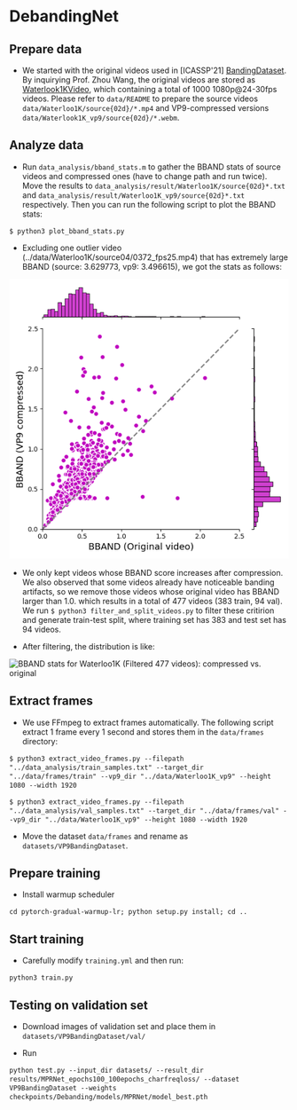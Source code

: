 # DebandingNet


## Prepare data

* We started with the original videos used in [ICASSP'21] [BandingDataset](https://github.com/akshay-kap/Meng-699-Image-Banding-detection). By inquirying Prof. Zhou Wang, the original videos are stored as [Waterlook1KVideo](http://ivc.uwaterloo.ca/database/Waterloo1KVideo/), which containing a total of 1000 1080p@24-30fps videos. Please refer to `data/README` to prepare the source videos `data/Waterloo1K/source{02d}/*.mp4` and VP9-compressed versions `data/Waterlook1K_vp9/source{02d}/*.webm`.

## Analyze data

* Run `data_analysis/bband_stats.m` to gather the BBAND stats of source videos and compressed ones (have to change path and run twice). Move the results to `data_analysis/result/Waterloo1K/source{02d}*.txt` and `data_analysis/result/Waterloo1K_vp9/source{02d}*.txt` respectively. Then you can run the following script to plot the BBAND stats:

```
$ python3 plot_bband_stats.py
```

* Excluding one outlier video (../data/Waterloo1K/source04/0372_fps25.mp4) that has extremely large BBAND (source: 3.629773, vp9: 3.496615), we got the stats as follows:

![BBAND stats for Waterloo1K: compressed vs. original](https://github.com/vztu/DebandingNet/blob/main/data_analysis/scatter_plots_bband_stats.png)

* We only kept videos whose BBAND score increases after compression. We also observed that some videos already have noticeable banding artifacts, so we remove those videos whose original video has BBAND larger than 1.0. which results in a total of 477 videos (383 train, 94 val). We run `$ python3 filter_and_split_videos.py` to filter these critirion and generate train-test split, where training set has 383 and test set has 94 videos.

* After filtering, the distribution is like:

![BBAND stats for Waterloo1K (Filtered 477 videos): compressed vs. original](https://github.com/vztu/DebandingNet/blob/main/data_analysis/scatter_plots_bband_stats_after_filtering.png)

## Extract frames

* We use FFmpeg to extract frames automatically. The following script extract 1 frame every 1 second and stores them in the `data/frames` directory:

```
$ python3 extract_video_frames.py --filepath "../data_analysis/train_samples.txt" --target_dir "../data/frames/train" --vp9_dir "../data/Waterloo1K_vp9" --height 1080 --width 1920
```

```
$ python3 extract_video_frames.py --filepath "../data_analysis/val_samples.txt" --target_dir "../data/frames/val" --vp9_dir "../data/Waterloo1K_vp9" --height 1080 --width 1920
```

* Move the dataset `data/frames` and rename as `datasets/VP9BandingDataset`.

<!-- ## Prepare training data -->

<!-- First set up basicsr: `python setup.py develop --no_cuda_ext`. Install python-lmdb: `conda install -c conda-forget python-lmdb`

Move the dataset `data/frames` and rename as `HINet/datasets/VP9BandingDataset`. Then prepare data:

* `python3 scripts/data_preparation/vp9bandingdataset.py` -->
<!-- 
## Train 

* `python3 -m torch.distributed.launch --nproc_per_node=8 --master_port=4321 basicsr/train.py -opt options/train/VP9BandingDataset/HINet.yml --launcher pytorch` -->

## Prepare training 

* Install warmup scheduler 

```
cd pytorch-gradual-warmup-lr; python setup.py install; cd ..
```

## Start training

* Carefully modify `training.yml` and then run:

```
python3 train.py
```

## Testing on validation set 

* Download images of validation set and place them in `datasets/VP9BandingDataset/val/`

* Run

```
python test.py --input_dir datasets/ --result_dir results/MPRNet_epochs100_100epochs_charfreqloss/ --dataset VP9BandingDataset --weights checkpoints/Debanding/models/MPRNet/model_best.pth 
```